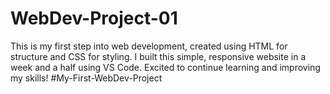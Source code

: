 # WebDev-Project-01
This is my first step into web development, created using HTML for structure and CSS for styling. I built this simple, responsive website in a week and a half using VS Code. Excited to continue learning and improving my skills! #My-First-WebDev-Project
